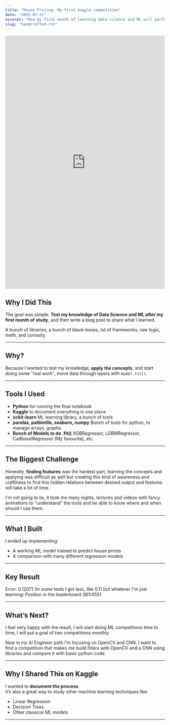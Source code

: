 ```yaml
---
title: "House Pricing: My first kaggle competition"
date: "2025-07-31"
excerpt: "How my first month of learning data science and ML will perform in a real problem"
slug: "handcrafted-cnn"
---
```


<iframe src="https://www.kaggle.com/code/jpvargas/challenge-house-prices?kernelSessionId=253423644" height="800" style="margin: 0 auto; width: 100%; max-width: 950px;" frameborder="0" scrolling="auto" title="Handcrafted CNN: Learning Deep Learning Hard Way"></iframe>

## Why I Did This

The goal was simple: **Test my knowledge of Data Science and ML after my first month of study**, and then write a blog post to share what I learned.

A bunch of libraries, a bunch of black-boxes, lot of frameworks, raw logic, math, and curiosity.

---

## Why?

Because I wanted to test my knowledge, **apply the concepts**, and start doing some "real work", move data through layers with `model.fit()`.

---

## Tools I Used

- **Python** for running the final notebook
- **Kaggle** to document everything in one place
- **sckit-learn** ML learning library, a bunch of tools
- **pandas, patblotlib, seaborn, numpy** Bunch of tools for python, to manage arrays, graphs
- **Bunch of Models to do .fit()** XGBRegressor, LGBMRegressor, CatBoostRegressor (My favourite), etc

---

## The Biggest Challenge

Honestly, **finding features** was the hardest part, learning the concepts and applying was difficult as well but creating this kind of awareness and craftiness to find this hidden relations between desired output and features will take a lot of time.

I'm not going to lie, it took me many nights, lectures and videos with fancy animations to "understand" the tools and be able to know where and when should I use them.

---

## What I Built

I ended up implementing:

- A working ML model trained to predict house prices
- A comparison with many different regression models

---

## Key Result

Error: 0.12071 (In some tests I got less, like 0.11 but whatever I'm just learning)
Position in the leaderboard 361/4551 

---

## What’s Next?

I feel very happy with the result, I will start doing ML competitions time to time, I will put a goal of two competitions monthly

Now in my AI Engineer path I'm focusing on OpenCV and CNN. I want to find a competition that makes me build filters with OpenCV and a CNN using libraries and compare it with basic python code. 

---

## Why I Shared This on Kaggle

I wanted to **document the process**.  
It’s also a great way to study other machine learning techniques like:

- Linear Regression  
- Decision Trees  
- Other classical ML models

---

